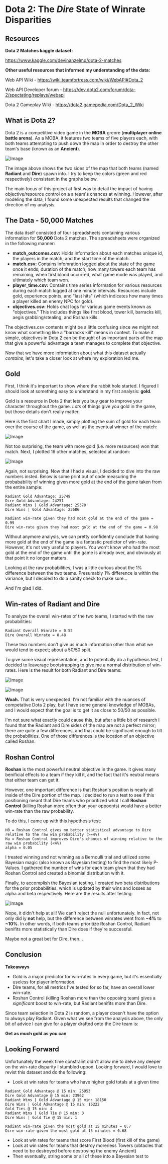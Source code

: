 # Dota 2: The *Dire* State of Winrate Disparities

## Resources
**Dota 2 Matches kaggle dataset:**

https://www.kaggle.com/devinanzelmo/dota-2-matches

**Other useful resources that informed my understanding of the data:**

Web API Wiki - https://wiki.teamfortress.com/wiki/WebAPI#Dota_2

Web API Developer forum - https://dev.dota2.com/forum/dota-2/spectating/replays/webapi

Dota 2 Gameplay Wiki - https://dota2.gamepedia.com/Dota_2_Wiki

## What is Dota 2?

Dota 2 is a competitive video game in the **MOBA** grenre (**multiplayer online battle arena**). As a MOBA, it features two teams of five players each, with both teams attempting to push down the map in order to destroy the other team's base (known as an **Ancient**).

![Image](https://static.wikia.nocookie.net/dota2_gamepedia/images/8/8d/Labelled_Map_7.20.png/revision/latest?cb=20181122205641&format=original)

The image above shows the two sides of the map that both teams (named **Radiant** and **Dire**) spawn into. I try to keep the colors (green and red respectively) consistant in the graphs below.

The main focus of this project at first was to detail the impact of having objective/resource control on a a team's chances at winning. However, after modeling the data, I found some unexpected results that changed the direction of my analysis.

## The Data - 50,000 Matches

The data itself consisted of four spreadsheets containing various information for **50,000** Dota 2 matches. The spreadsheets were organized in the following manner:
* **match_outcomes.csv:** Holds information about each matches unique id, the players in the match, and the start time of the match.
* **match.csv:** Contains infomration logged about the state of the game once it ends; duration of the match, how many towers each team has remaining, when first blood occurred, what game mode was played, and ultimately which team won.
* **player_time.csv:** Contains time series information for various resources during each match logged at one minute intervals. Resources include gold, experience points, and "last hits" (which indicates how many times a player killed an enemy NPC for gold).
* **objectives.csv:** Holds chat logs for various game events known as "objectives." This includes things like first blood, tower kill, barracks kill, aegis grabbing/stealing, and Roshan kills.

The objectives.csv contents might be a little confusing since we might not know what something like a "barracks kill" means in context. To make it simple, objectives in Dota 2 can be thought of as important parts of the map that give a powerful advantage a team manages to complete that objective.

Now that we have more information about what this dataset actually *contains*, let's take a closer look at where my exploration led me.

## Gold

First, I think it's important to show where the rabbit hole started. I figured I should look at something easy to understand in my first analysis: **gold**.

Gold is a resource in Dota 2 that lets you buy gear to improve your character throughout the game. *Lots* of things give you gold in the game, but those details don't really matter.

Here is the first chart I made, simply plotting the sum of gold for each team over the course of the game, as well as the eventual winner of the match:

![Image](https://i.imgur.com/Or1Wq1h.png)

Not too surprising, the team with more gold (i.e. more resources) won that match. Next, I plotted 16 other matches, selected at random:

![Image](https://i.imgur.com/LOiykX6.png)

Again, not surprising. Now that I had a visual, I decided to dive into the raw numbers insted. Below is some print out of code measuring the probabability of winning given more gold at the end of the game taken from the entire sample:

```
Radiant Gold Advantage: 25749
Dire Gold Advantage: 24251
Radiant Wins | Gold Advantage: 25378
Dire Wins | Gold Advantage: 23686

Radiant win-rate given they had most gold at the end of the game = 0.99
Dire win-rate given they had most gold at the end of the game = 0.98
```

Without anymore analysis, we can pretty confidently conclude that having more gold at the end of the game is a fantastic predictor of win-rate. However, it's not very useful to players. You won't know who had the most gold at the end of the game until the game is already over, and obviously at that point it no longer matters.

Looking at the raw probabilities, I was a little curious about the 1% difference between the two teams. Presumably 1% difference is within the variance, but I decided to do a sanity check to make sure...

And I'm glad I did.

## Win-rates of Radiant and Dire

To analyze the overall win-rates of the two teams, I started with the raw probabilities:

```
Radiant Overall Winrate = 0.52
Dire Overall Winrate = 0.48
```

These two numbers don't give us much information other than what we would tend to expect; about a 50/50 split.

To give some visual representation, and to potentially do a hypothesis test, I decided to leaverage bootstrapping to give me a normal distribution of win-rates. Here is the result for both Radiant and Dire teams:

![Image](https://i.imgur.com/VPfH2by.png)

![Image](https://i.imgur.com/VEkpjAT.png)

**Woah.** That is very unexpected. I'm not familiar with the nuances of competative Dota 2 play, but I have some general knowledge of MOBAs, and I would expect that the goal is to get it as close to 50/50 as possible.

I'm not sure what exactly could cause this, but after a little bit of research I found that the Radiant and Dire sides of the map are not a perfect mirror; there are quite a few differences, and that could be significant enough to tilt the probabilities. One of those differences is the location of an objective called Roshan.

## Roshan Control

**Roshan** is the most powerful neutral objective in the game. It gives many benificial effects to a team if they kill it, and the fact that it's neutral means that either team can get it.

However, one important difference is that Roshan's position is nearly all inside of the Dire portion of the map. I decided to run a test to see if this positioning meant that Dire teams who prioritized what I call **Roshan Control** (killing Roshan more often than your oppoents) would have a better win-rate than the raw probability.

To do this, I came up with this hypothesis test:

```
H0 = Roshan Control gives no better statistical advantage to Dire relative to the raw win probability (>=4%)
Ha = Roshan Control improves Dire's chances of winning relative to the raw win probability (<4%)
alpha = 0.05
```

I treated winning and not winning as a Bernoulli trial and utilized some Bayesian magic (also known as Bayesian testing) to find the most likely P-Values. I gathered the number of wins for each team *given* that they had Roshan Control and created a binomial distribution with it.

Finally, to accomplish the Bayesian testing, I created two beta distributions for the prior probabilities, which is updated by their wins and losses as alpha and beta respectively. Here are the results after testing:

![Image](https://i.imgur.com/scfckoi.png)

Nope, it didn't help at all! We can't reject the null unfortunately. In fact, not only did iy **not** help, but the difference between winrates went from **~4%** to **~10%**. In other words, if both teams prioritize Roshan Control, Radiant benifits more statistically than Dire does if they're successful.

Maybe not a great bet for Dire, then...

## Conclusion

**Takeaways**
* Gold is a major predictor for win-rates in every game, but it's essentially useless for player information.
* Dire teams, for all metrics I've tested for so far, have an overall lower win-rate.
* Roshan Control (killing Roshan more than the opposing team) gives a *significant* boost to win-rate, but Radiant benifits more than Dire.

Since team selection in Dota 2 is random, a player doesn't have the option to always play Radiant. Given what we see from the analysis above, the only bit of advice I can give for a player drafted onto the Dire team is:

**Get as much gold as you can**


## Looking Forward

Unfortunately the week time constraint didn't allow me to delve any deeper on the win-rate disparity I stumbled uppon. Looking forward, I would love to revist this dataset and do the following:
* Look at win rates for teams who have higher gold totals at a given time

```
Radiant Gold Advantage @ 15 min: 25953
Dire Gold Advantage @ 15 min: 23962
Radiant Wins | Gold Advantage @ 15 min: 18150
Dire Wins | Gold Advantage @ 15 min: 16222
Gold Ties @ 15 min: 4
Radiant Wins | Gold Tie @ 15 min: 3
Dire Wins | Gold Tie @ 15 min: 1

Radiant win-rate given the most gold at 15 minutes = 0.7
Dire win-rate given the most gold at 15 minutes = 0.68
```

* Look at win rates for teams that score First Blood (first kill of the game)
* Look at win rates for teams that destroy more/less Towers (obtacles that need to be destroyed before destroying the enemy Ancient)
* Then eventually, string some or all of these into a Bayesian test to 
